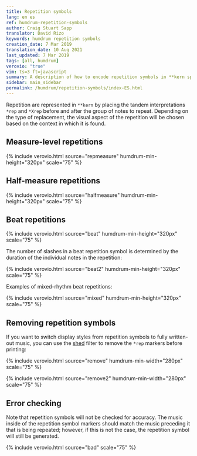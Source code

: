 ```yaml
---
title: Repetition symbols
lang: en es
ref: humdrum-repetition-symbols
author: Craig Stuart Sapp
translator: David Rizo
keywords: humdrum repetition symbols
creation_date: 7 Mar 2019
translation_date: 10 Aug 2021
last_updated: 7 Mar 2019
tags: [all, humdrum]
verovio: "true"
vim: ts=3 ft=javascript
summary: A description of how to encode repetition symbols in **kern spines.
sidebar: main_sidebar
permalink: /humdrum/repetition-symbols/index-ES.html
---
```


Repetition are represented in `**kern` by placing the tandem interpretations
`*rep` and `*Xrep` before and after the group of notes to repeat.  Depending
on the type of replacement, the visual aspect of the repetition will be
chosen based on the context in which it is found.


## Measure-level repetitions ##


{% include verovio.html
	source="repmeasure"
	humdrum-min-height="320px"
	scale="75"
%}
<script type="application/json" id="repmeasure">
**kern
*M3/4
=1
4c
4d
4e
=2
*rep
4c
4d
4e
*Xrep
=3
4e
4d
4c
=4
*rep
4e
4d
4c
*Xrep
=5
*rep
4e
4d
4c
*Xrep
=
*-
</script>


## Half-measure repetitions ##

{% include verovio.html
	source="halfmeasure"
	humdrum-min-height="320px"
	scale="75"
%}
<script type="application/json" id="halfmeasure">
**kern
*M4/4
=1
8cL
8dJ
16gLL
16f
16e
16dJJ
*rep
8cL
8dJ
16gLL
16f
16e
16dJJ
*Xrep
=
*rep
8cL
8dJ
16gLL
16f
16e
16dJJ
*Xrep
*rep
8cL
8dJ
16gLL
16f
16e
16dJJ
*Xrep
=
2c;
=
*-
</script>



## Beat repetitions ##

{% include verovio.html
	source="beat"
	humdrum-min-height="320px"
	scale="75"
%}
<script type="application/json" id="beat">
**kern
*M4/4
=1
8cL
8dJ
*rep
8cL
8dJ
*Xrep
*rep
8cL
8dJ
*Xrep
*rep
8cL
8dJ
*Xrep
=2
8dL
8cJ
*rep
8dL
8cJ
*Xrep
8cL
8dJ
*rep
8cL
8dJ
*Xrep
=2
=
*-
</script>


The number of slashes in a beat repetition symbol is determined by the 
duration of the individual notes in the repetition:


{% include verovio.html
	source="beat2"
	humdrum-min-height="320px"
	scale="75"
%}
<script type="application/json" id="beat2">
**kern
*M6/4
=1
8cL
8dJ
*rep
8cL
8dJ
*Xrep
16cLL
16d
16e
16fJJ
*rep
16cLL
16d
16e
16fJJ
*Xrep
32cLLL
32dL
32eJ
32fJJ
32gLL
32aL
32bJ
32ccJJJ
*rep
32cLLL
32d
32e
32fJJ
32gLL
32a
32b
32ccJJJ
*Xrep
=
*-
</script>


Examples of mixed-rhythm beat repetitions:

{% include verovio.html
	source="mixed"
	humdrum-min-height="320px"
	scale="75"
%}
<script type="application/json" id="mixed">
**kern
*M4/4
=1
8.cL
16dJ
*rep
8.cL
16dJ
*Xrep
16eL
16d
8cJ
*rep
16eL
16d
8cJ
*Xrep
=2
1c
=
*-
</script>


## Removing repetition symbols ##

If you want to switch display styles from repetition symbols
to fully written-out music, you can use the
[shed](/filter/shed) filter to remove the `*rep` markers before
printing:


{% include verovio.html
	source="remove"
	humdrum-min-width="280px"
	scale="75"
%}
<script type="application/json" id="remove">
**kern
*M4/4
=1
16cLL
16e
16g
16eJJ
*rep
16cLL
16e
16g
16eJJ
*Xrep
*rep
16cLL
16e
16g
16eJJ
*Xrep
=
*-
</script>

{% include verovio.html
	source="remove2"
	humdrum-min-width="280px"
	scale="75"
%}
<script type="application/json" id="remove2">
!!!filter: shed -e 's/^X?rep$//I'
**kern
*M4/4
=1
16cLL
16e
16g
16eJJ
*rep
16cLL
16e
16g
16eJJ
*Xrep
*rep
16cLL
16e
16g
16eJJ
*Xrep
=
*-
</script>





## Error checking ##

Note that repetition symbols will not be checked for accuracy.
The music inside of the repetition symbol markers should match
the music preceding it that is being repeated; however, if this
is not the case, the repetition symbol will still be generated.


{% include verovio.html
	source="bad"
	scale="75"
%}
<script type="application/json" id="bad">
**kern
*M4/4
=1
4c
4g
*rep
4d
4a
*Xrep
=
*-
</script>



